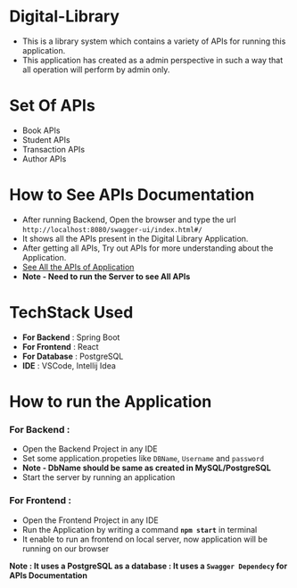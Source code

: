 # Digital-Library
* This is a library system which contains a variety of APIs for running this application.
* This application has created as a admin perspective in such a way that all operation will perform by admin only.

# Set Of APIs
* Book APIs
* Student APIs
* Transaction APIs
* Author APIs

# How to See APIs Documentation
* After running Backend, Open the browser and type the url `http://localhost:8080/swagger-ui/index.html#/` 
* It shows all the APIs present in the Digital Library Application.
* After getting all APIs, Try out APIs for more understanding about the Application.
* [See All the APIs of Application](http://localhost:8080/swagger-ui/index.html#/)
* **Note - Need to run the Server to see All APIs**

# TechStack Used
* **For Backend** : Spring Boot
* **For Frontend** : React
* **For Database** : PostgreSQL
* **IDE** : VSCode, Intellij Idea


# How to run the Application

### For Backend :
* Open the Backend Project in any IDE
* Set some application.propeties like `DBName`, `Username` and `password`
* **Note - DbName should be same as created in MySQL/PostgreSQL**
* Start the server by running an application

### For Frontend :
* Open the Frontend Project in any IDE
* Run the Application by writing a command **`npm start`** in terminal
* It enable to run an frontend on local server, now application will be running on our browser

**Note : It uses a PostgreSQL as a database
       : It uses a `Swagger Dependecy` for APIs Documentation**
